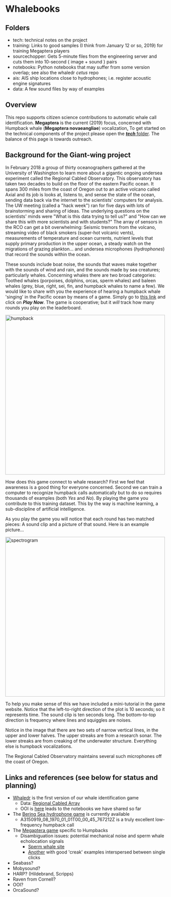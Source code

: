 
# Whalebooks


## Folders


* tech: technical notes on the project
* training: Links to good samples (I think from January 12 or so, 2019) for training Megaptera players
* sourcechopper: Gets 5-minute files from the engineering server and cuts them into 10-second { image + sound } pairs
* notebooks: Python notebooks that may suffer from some version overlap; see also the whaledr *cetus* repo
* ais: AIS ship locations close to hydrophones; i.e. register acoustic engine signatures
* data: A few sound files by way of examples


## Overview


This repo supports citizen science contributions to automatic whale call identification. **Megaptera** is the
current (2019) focus, concerned with Humpback whale (**Megaptera novaeangliae**) 
vocalization[.](https://github.com/robfatland/ops) To get started on the technical components of the project
please open the [***tech*** folder](https://github.com/whaledr/whalebooks/tree/master/tech). 
The balance of this page is towards outreach.


## Background for the Giant-wing project

In February 2018 a group of thirty oceanographers gathered at the University of Washington to learn more
about a gigantic ongoing undersea experiment called the Regional Cabled Observatory.
This observatory has taken two decades to build on the floor of
the eastern Pacific ocean. It spans 300 miles from the coast of Oregon out to an active volcano called Axial 
and its job is looks at, listens to, and sense the state of the ocean, sending data back via the internet to 
the scientists' computers for analysis. The UW meeting (called a "hack week") ran for five days 
with lots of brainstorming and sharing of ideas. The underlying questions on the scientists' minds were
"What is this data trying to tell us?" and "How can we share this with more scientists and with students?" 
The array of sensors in the RCO can get a bit overwhelming: Seismic tremors from the volcano, 
streaming video of black smokers (super-hot volcanic vents), measurements of temperature and 
ocean currents, nutrient levels that supply primary production in the upper ocean, a steady watch on
the migrations of grazing plankton... and undersea microphones (*hydrophones*) that record the sounds within the ocean.


These sounds include boat noise, the sounds that waves make together with the sounds of wind and rain, and the sounds
made by sea creatures; particularly whales. Concerning whales there are two broad categories: Toothed whales (porpoises, dolphins,
orcas, sperm whales) and baleen whales (grey, blue, right, sei, fin, and humpback whales to name a few). We would like to share with 
you the experience of hearing a humpback whale 'singing' in the Pacific ocean by means of a game. Simply go to 
[this link](http://megaptera.swipesforscience.org) and click on ***Play Now***.
The game is cooperative; but it *will* track how many rounds you play on the leaderboard.


<img src="https://upload.wikimedia.org/wikipedia/commons/e/e9/Humpback_whale_NOAA.jpg" alt="humpback" width="500"/>


How does this game connect to whale research? First we feel that awareness is a good thing for everyone concerned.
Second we can train a computer to recognize humpback calls automatically but to do so requires thousands of examples 
(both *Yes* and *No*). By playing the game you contribute to this training dataset. This by the way is machine learning, 
a sub-discipline of artificial intelligence. 


As you play the game you will notice that each round has two matched pieces: A sound clip and a picture of that sound.
Here is an example picture...


<img src="https://github.com/whaledr/whalebooks/blob/master/megaptera_spectrogram.png" alt="spectrogram" width="500"/>


To help you make sense of this we have included a mini-tutorial in the game website. 
Notice that the left-to-right direction of the plot is 10 seconds; so it represents time. 
The sound clip is ten seconds long. The bottom-to-top direction is frequency where lines
and squiggles are noises. 


Notice in the image that there are two sets of narrow vertical lines, in the upper and lower halves. The upper
streaks are from a research sonar. The lower streaks are from creaking of the underwater structure. Everything
else is humpback vocalizations. 


The Regional Cabled Observatory maintains several such microphones off the coast of Oregon. 




## Links and references (see below for status and planning)

* [Whaledr](https://whale-dr.firebaseapp.com/#/play) is the first version of our whale identification game
  * Data: [Regional Cabled Array](https://interactiveoceans.washington.edu/story/The_Regional_Cabled_Array)
  * OOI is [here](oceanobservatories.org/communit-tools) leads to the notebooks we have shared so far
* The [Bering Sea hydrophone game](http://arcticwhaledr.swipesforscience.org) is currently available
  * A3150919_08_1970_01_01T00_00_45_767212Z is a truly excellent low-frequency humpback call
* The [Megaptera game](http://megaptera.swipesforscience.org/#/) specific to Humpbacks
  * Disambiguation issues: potential mechanical noise and sperm whale echolocation signals 
    * [Sperm whale site](https://dosits.org/galleries/audio-gallery/marine-mammals/toothed-whales/sperm-whale/?vimeography_gallery=30&vimeography_video=227089578)
    * [Another](https://ocr.org/sounds/sperm-whale/) with good 'creak' examples interspersed between single clicks
* Seabass? 
* Mobysound?
* HARP? (Hildebrand, Scripps)
* Raven from Cornell?
* OOI?
* OrcaSound?


